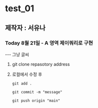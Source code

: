 # test_01
## 제작자 : 서유나
### Today 8월 21일 - A 영역 제이쿼리로 구현

--- 그냥 글씨

1. git clone repasotory address

2. 로컬에서 수정 후

    `git add .`

    `git commit -m "message"`

    `git push origin "main"`